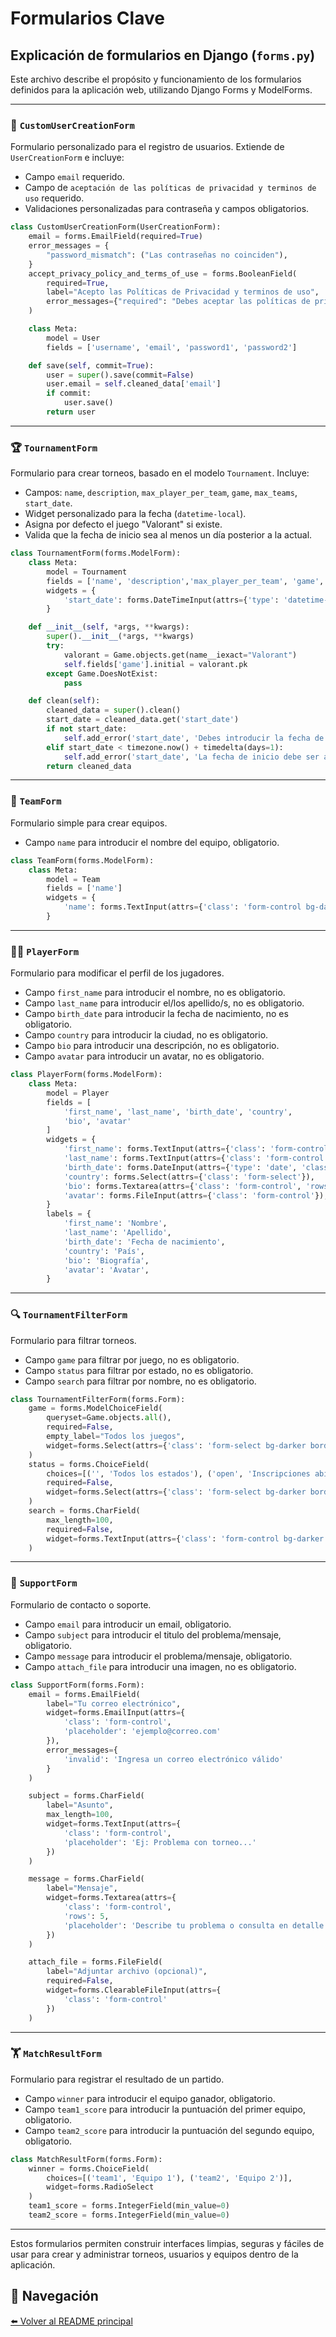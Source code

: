 # Formularios Clave

## Explicación de formularios en Django (`forms.py`)

Este archivo describe el propósito y funcionamiento de los formularios definidos para la aplicación web, utilizando Django Forms y ModelForms.

---

### 🧾 `CustomUserCreationForm`

Formulario personalizado para el registro de usuarios. Extiende de `UserCreationForm` e incluye:

* Campo `email` requerido.
* Campo de `aceptación de las políticas de privacidad y terminos de uso` requerido.
* Validaciones personalizadas para contraseña y campos obligatorios.

```python
class CustomUserCreationForm(UserCreationForm):
    email = forms.EmailField(required=True)
    error_messages = {
        "password_mismatch": ("Las contraseñas no coinciden"),
    }
    accept_privacy_policy_and_terms_of_use = forms.BooleanField(
        required=True,
        label="Acepto las Políticas de Privacidad y terminos de uso",
        error_messages={"required": "Debes aceptar las políticas de privacidad y los terminos de uso para registrarte."}
    )

    class Meta:
        model = User
        fields = ['username', 'email', 'password1', 'password2']

    def save(self, commit=True):
        user = super().save(commit=False)
        user.email = self.cleaned_data['email']
        if commit:
            user.save()
        return user
```

---

### 🏆 `TournamentForm`

Formulario para crear torneos, basado en el modelo `Tournament`. Incluye:

* Campos: `name`, `description`, `max_player_per_team`, `game`, `max_teams`, `start_date`.
* Widget personalizado para la fecha (`datetime-local`).
* Asigna por defecto el juego "Valorant" si existe.
* Valida que la fecha de inicio sea al menos un día posterior a la actual.

```python
class TournamentForm(forms.ModelForm):
    class Meta:
        model = Tournament
        fields = ['name', 'description','max_player_per_team', 'game', 'max_teams', 'start_date']
        widgets = {
            'start_date': forms.DateTimeInput(attrs={'type': 'datetime-local'}),
        }

    def __init__(self, *args, **kwargs):
        super().__init__(*args, **kwargs)
        try:
            valorant = Game.objects.get(name__iexact="Valorant")
            self.fields['game'].initial = valorant.pk
        except Game.DoesNotExist:
            pass

    def clean(self):
        cleaned_data = super().clean()
        start_date = cleaned_data.get('start_date')
        if not start_date:
            self.add_error('start_date', 'Debes introducir la fecha de inicio del torneo.')
        elif start_date < timezone.now() + timedelta(days=1):
            self.add_error('start_date', 'La fecha de inicio debe ser al menos 1 día después de la fecha actual.')
        return cleaned_data
```

---

### 👥 `TeamForm`

Formulario simple para crear equipos.

* Campo `name` para introducir el nombre del equipo, obligatorio.


```python
class TeamForm(forms.ModelForm):
    class Meta:
        model = Team
        fields = ['name']
        widgets = {
            'name': forms.TextInput(attrs={'class': 'form-control bg-dark text-white border-secondary'}),
        }
```

---

### 🧑‍💼 `PlayerForm`

Formulario para modificar el perfil de los jugadores.

* Campo `first_name` para introducir el nombre, no es obligatorio.
* Campo `last_name` para introducir el/los apellido/s, no es obligatorio.
* Campo `birth_date` para introducir la fecha de nacimiento, no es obligatorio.
* Campo `country` para introducir la ciudad, no es obligatorio.
* Campo `bio` para introducir una descripción, no es obligatorio.
* Campo `avatar` para introducir un avatar, no es obligatorio.


```python
class PlayerForm(forms.ModelForm):
    class Meta:
        model = Player
        fields = [
            'first_name', 'last_name', 'birth_date', 'country',
            'bio', 'avatar'
        ]
        widgets = {
            'first_name': forms.TextInput(attrs={'class': 'form-control', 'placeholder': 'Nombre'}),
            'last_name': forms.TextInput(attrs={'class': 'form-control', 'placeholder': 'Apellido'}),
            'birth_date': forms.DateInput(attrs={'type': 'date', 'class': 'form-control'}),
            'country': forms.Select(attrs={'class': 'form-select'}),
            'bio': forms.Textarea(attrs={'class': 'form-control', 'rows': 4, 'placeholder': 'Cuéntanos algo sobre ti...'}),
            'avatar': forms.FileInput(attrs={'class': 'form-control'}),
        }
        labels = {
            'first_name': 'Nombre',
            'last_name': 'Apellido',
            'birth_date': 'Fecha de nacimiento',
            'country': 'País',
            'bio': 'Biografía',
            'avatar': 'Avatar',
        }
```

---

### 🔍 `TournamentFilterForm`

Formulario para filtrar torneos.

* Campo `game` para filtrar por juego, no es obligatorio.
* Campo `status` para filtrar por estado, no es obligatorio.
* Campo `search` para filtrar por nombre, no es obligatorio.

```python
class TournamentFilterForm(forms.Form):
    game = forms.ModelChoiceField(
        queryset=Game.objects.all(),
        required=False,
        empty_label="Todos los juegos",
        widget=forms.Select(attrs={'class': 'form-select bg-darker border-secondary text-light'})
    )
    status = forms.ChoiceField(
        choices=[('', 'Todos los estados'), ('open', 'Inscripciones abiertas'), ('ongoing', 'En progreso'), ('finished', 'Finalizados')],
        required=False,
        widget=forms.Select(attrs={'class': 'form-select bg-darker border-secondary text-light'})
    )
    search = forms.CharField(
        max_length=100,
        required=False,
        widget=forms.TextInput(attrs={'class': 'form-control bg-darker border-secondary text-light', 'placeholder': 'Buscar torneos...'})
    )
```

---

### 📩 `SupportForm`

Formulario de contacto o soporte.

* Campo `email` para introducir un email, obligatorio.
* Campo `subject` para introducir el titulo del problema/mensaje, obligatorio.
* Campo `message` para introducir el problema/mensaje, obligatorio.
* Campo `attach_file` para introducir una imagen, no es obligatorio.


```python
class SupportForm(forms.Form):
    email = forms.EmailField(
        label="Tu correo electrónico",
        widget=forms.EmailInput(attrs={
            'class': 'form-control',
            'placeholder': 'ejemplo@correo.com'
        }),
        error_messages={
            'invalid': 'Ingresa un correo electrónico válido'
        }
    )

    subject = forms.CharField(
        label="Asunto",
        max_length=100,
        widget=forms.TextInput(attrs={
            'class': 'form-control',
            'placeholder': 'Ej: Problema con torneo...'
        })
    )

    message = forms.CharField(
        label="Mensaje",
        widget=forms.Textarea(attrs={
            'class': 'form-control',
            'rows': 5,
            'placeholder': 'Describe tu problema o consulta en detalle...'
        })
    )

    attach_file = forms.FileField(
        label="Adjuntar archivo (opcional)",
        required=False,
        widget=forms.ClearableFileInput(attrs={
            'class': 'form-control'
        })
    )
```

---

### 🏋️ `MatchResultForm`

Formulario para registrar el resultado de un partido.

* Campo `winner` para introducir el equipo ganador, obligatorio.
* Campo `team1_score` para introducir la puntuación del primer equipo, obligatorio.
* Campo `team2_score` para introducir la puntuación del segundo equipo, obligatorio.

```python
class MatchResultForm(forms.Form):
    winner = forms.ChoiceField(
        choices=[('team1', 'Equipo 1'), ('team2', 'Equipo 2')],
        widget=forms.RadioSelect
    )
    team1_score = forms.IntegerField(min_value=0)
    team2_score = forms.IntegerField(min_value=0)
```

---

Estos formularios permiten construir interfaces limpias, seguras y fáciles de usar para crear y administrar torneos, usuarios y equipos dentro de la aplicación.

## 🔄 Navegación
[⬅️ Volver al README principal](../README.md)
